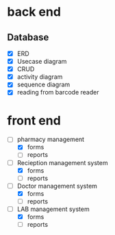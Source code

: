 # back end
## Database 
- [x] ERD
- [x] Usecase diagram
- [x] CRUD
- [x] activity diagram
- [x] sequence diagram
- [x] reading from barcode reader

# front end

- [ ] pharmacy management
    - [x] forms
    - [ ] reports
- [ ] Recieption management system 
    - [x] forms
    - [ ] reports
    
- [ ] Doctor management system 
    - [x] forms
    - [ ] reports

- [ ] LAB management system 
    - [x] forms
    - [ ] reports
